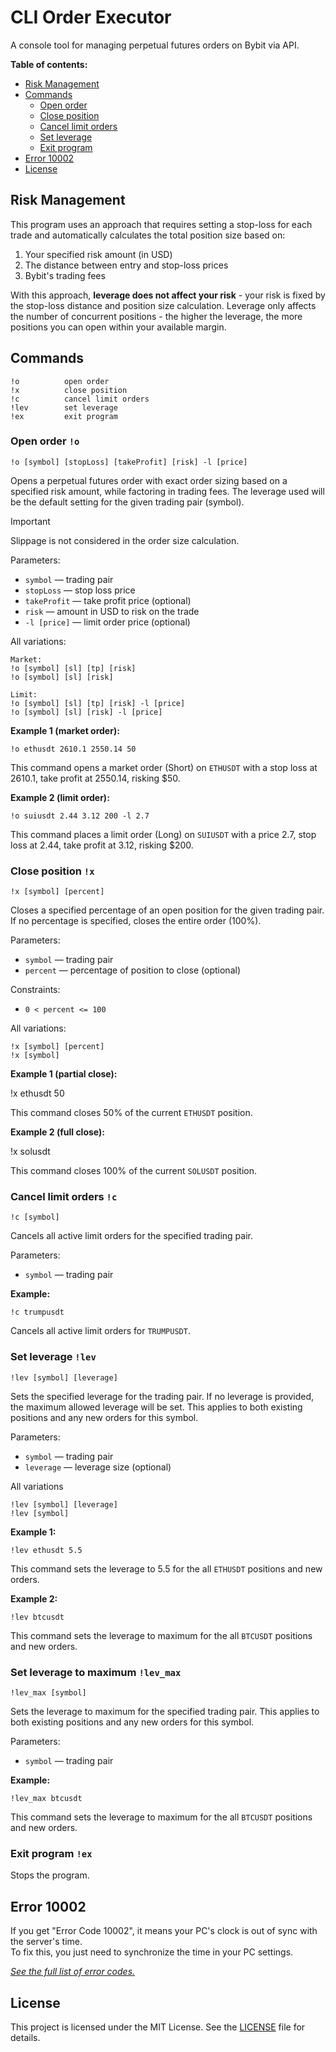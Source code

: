 # CLI Order Executor

A console tool for managing perpetual futures orders on Bybit via API.

**Table of contents:**

* [Risk Management](#risk-management)
* [Commands](#commands)
  * [Open order](#open-order-o)
  * [Close position](#close-position-x)
  * [Cancel limit orders](#cancel-limit-orders-c)
  * [Set leverage](#set-leverage-lev)
  * [Exit program](#exit-program-ex)
* [Error 10002](#error-10002)
* [License](#license)

## Risk Management

This program uses an approach that requires setting a stop-loss for each trade and automatically calculates the total position size based on:

1. Your specified risk amount (in USD)
2. The distance between entry and stop-loss prices
3. Bybit's trading fees

With this approach, **leverage does not affect your risk** - your risk is fixed by the stop-loss distance and position size calculation. Leverage only affects the number of concurrent positions - the higher the leverage, the more positions you can open within your available margin.

## Commands

    !o          open order
    !x          close position
    !c          cancel limit orders
    !lev        set leverage
    !ex         exit program

### Open order `!o`

```
!o [symbol] [stopLoss] [takeProfit] [risk] -l [price]
```

Opens a perpetual futures order with exact order sizing based on a specified risk amount, while factoring in trading fees. The leverage used will be the default setting for the given trading pair (symbol).

> [!IMPORTANT]
> 
> Slippage is not considered in the order size calculation.

Parameters:

- `symbol` — trading pair
- `stopLoss` — stop loss price
- `takeProfit` — take profit price (optional)
- `risk` — amount in USD to risk on the trade
- `-l [price]` — limit order price (optional)

All variations:

```
Market:
!o [symbol] [sl] [tp] [risk]
!o [symbol] [sl] [risk]

Limit:
!o [symbol] [sl] [tp] [risk] -l [price]
!o [symbol] [sl] [risk] -l [price]
```

**Example 1 (market order):**

```
!o ethusdt 2610.1 2550.14 50
```

This command opens a market order (Short) on `ETHUSDT` with a stop loss at 2610.1, take profit at 2550.14, risking $50.

**Example 2 (limit order):**

```
!o suiusdt 2.44 3.12 200 -l 2.7
```

This command places a limit order (Long) on `SUIUSDT` with a price 2.7, stop loss at 2.44, take profit at 3.12, risking $200.

### Close position `!x`

```
!x [symbol] [percent]
```

Closes a specified percentage of an open position for the given trading pair. If no percentage is specified, closes the entire order (100%).

Parameters:

- `symbol` — trading pair
- `percent` — percentage of position to close (optional)

Constraints:

- `0 < percent <= 100`

All variations:

```
!x [symbol] [percent]
!x [symbol]
```

**Example 1 (partial close):**

!x ethusdt 50

This command closes 50% of the current `ETHUSDT` position.

**Example 2 (full close):**

!x solusdt

This command closes 100% of the current `SOLUSDT` position.

### Cancel limit orders `!c`

```
!c [symbol]
```

Cancels all active limit orders for the specified trading pair.

Parameters:

- `symbol` — trading pair

**Example:**

```angular2html
!c trumpusdt
```

Cancels all active limit orders for `TRUMPUSDT`.

### Set leverage `!lev`

```
!lev [symbol] [leverage]
```

Sets the specified leverage for the trading pair. If no leverage is provided, the maximum allowed leverage will be set. This applies to both existing positions and any new orders for this symbol.

Parameters:

- `symbol` — trading pair
- `leverage` — leverage size (optional)

All variations

```
!lev [symbol] [leverage]
!lev [symbol]
```

**Example 1:**

```
!lev ethusdt 5.5
```

This command sets the leverage to 5.5 for the all `ETHUSDT` positions and new orders.

**Example 2:**

```
!lev btcusdt
```

This command sets the leverage to maximum for the all `BTCUSDT` positions and new orders.

### Set leverage to maximum `!lev_max`

```
!lev_max [symbol]
```

Sets the leverage to maximum for the specified trading pair. This applies to both existing positions and any new orders for this symbol.

Parameters:

- `symbol` — trading pair

**Example:**

```
!lev_max btcusdt
```

This command sets the leverage to maximum for the all `BTCUSDT` positions and new orders.

### Exit program `!ex`

Stops the program.

## Error 10002

If you get "Error Code 10002", it means your PC's clock is out of sync with the server's time.   
To fix this, you just need to synchronize the time in your PC settings.

*[See the full list of error codes.](https://bybit-exchange.github.io/docs/v5/error)*

## License

This project is licensed under the MIT License. See the [LICENSE](LICENSE) file for details.